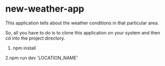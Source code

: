# new-weather-app
This application tells about the weather conditions in that particular area.

So, all you have to do is to clone this application on your system and then cd into the project directory.

1. npm install

2.npm run dev 'LOCATION_NAME'

